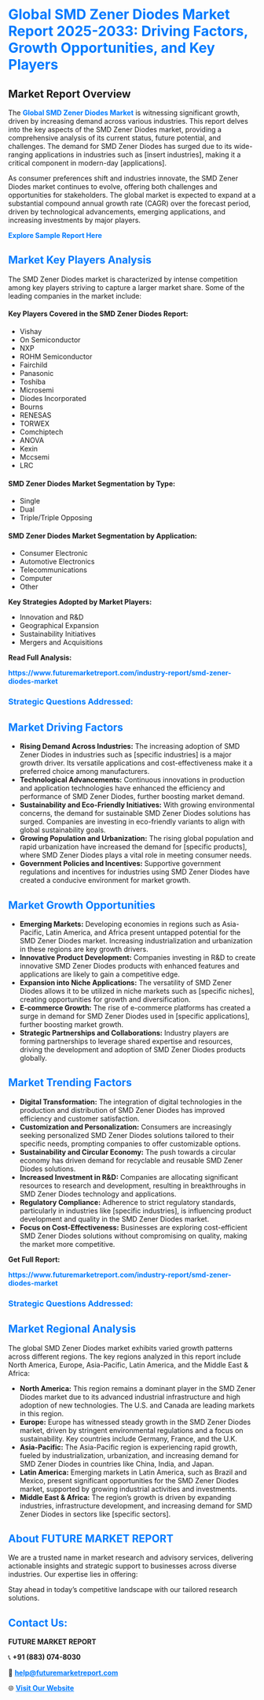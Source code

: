 <h1 style="color: #007BFF;">Global SMD Zener Diodes Market Report 2025-2033: Driving Factors, Growth Opportunities, and Key Players</h1>

<section id="overview">
<h2>Market Report Overview</h2>
<p>The <a href="https://www.futuremarketreport.com/industry-report/smd-zener-diodes-market" style="color: #007BFF; text-decoration: none;"><strong>Global SMD Zener Diodes Market</strong></a> is witnessing significant growth, driven by increasing demand across various industries. This report delves into the key aspects of the SMD Zener Diodes market, providing a comprehensive analysis of its current status, future potential, and challenges. The demand for SMD Zener Diodes has surged due to its wide-ranging applications in industries such as [insert industries], making it a critical component in modern-day [applications].</p>
<p>As consumer preferences shift and industries innovate, the SMD Zener Diodes market continues to evolve, offering both challenges and opportunities for stakeholders. The global market is expected to expand at a substantial compound annual growth rate (CAGR) over the forecast period, driven by technological advancements, emerging applications, and increasing investments by major players.</p>
</section>

<section id="overview">
<p><a href="https://www.futuremarketreport.com/request-sample/reportId=89091" style="color: #007BFF; text-decoration: none;"><strong>Explore Sample Report Here</strong></a></p>
</section>

<section id="key-players">
<h2 style="color: #007BFF;">Market Key Players Analysis</h2>
<p>The SMD Zener Diodes market is characterized by intense competition among key players striving to capture a larger market share. Some of the leading companies in the market include:</p>
<h4>Key Players Covered in the SMD Zener Diodes Report:</h4>
<ul><li>Vishay</li><li>On Semiconductor</li><li>NXP</li><li>ROHM Semiconductor</li><li>Fairchild</li><li>Panasonic</li><li>Toshiba</li><li>Microsemi</li><li>Diodes Incorporated</li><li>Bourns</li><li>RENESAS</li><li>TORWEX</li><li>Comchiptech</li><li>ANOVA</li><li>Kexin</li><li>Mccsemi</li><li>LRC</li></ul>
<h4>SMD Zener Diodes Market Segmentation by Type:</h4>
<ul><li>Single</li><li>Dual</li><li>Triple/Triple Opposing</li></ul>

<h4>SMD Zener Diodes Market Segmentation by Application:</h4>
<ul><li>Consumer Electronic</li><li>Automotive Electronics</li><li>Telecommunications</li><li>Computer</li><li>Other</li></ul>
<p><strong>Key Strategies Adopted by Market Players:</strong></p>
<ul>
<li>Innovation and R&D</li>
<li>Geographical Expansion</li>
<li>Sustainability Initiatives</li>
<li>Mergers and Acquisitions</li>
</ul>
</section>

<section>
<p><strong>Read Full Analysis: </strong></p><a href="https://www.futuremarketreport.com/industry-report/smd-zener-diodes-market" style="color: #007BFF; text-decoration: none;"><strong>https://www.futuremarketreport.com/industry-report/smd-zener-diodes-market</strong></a>
<h3 style="color: #007BFF;">Strategic Questions Addressed:</h3>
</section>

<section id="driving-factors">
<h2 style="color: #007BFF;">Market Driving Factors</h2>
<ul>
<li><strong>Rising Demand Across Industries:</strong> The increasing adoption of SMD Zener Diodes in industries such as [specific industries] is a major growth driver. Its versatile applications and cost-effectiveness make it a preferred choice among manufacturers.</li>
<li><strong>Technological Advancements:</strong> Continuous innovations in production and application technologies have enhanced the efficiency and performance of SMD Zener Diodes, further boosting market demand.</li>
<li><strong>Sustainability and Eco-Friendly Initiatives:</strong> With growing environmental concerns, the demand for sustainable SMD Zener Diodes solutions has surged. Companies are investing in eco-friendly variants to align with global sustainability goals.</li>
<li><strong>Growing Population and Urbanization:</strong> The rising global population and rapid urbanization have increased the demand for [specific products], where SMD Zener Diodes plays a vital role in meeting consumer needs.</li>
<li><strong>Government Policies and Incentives:</strong> Supportive government regulations and incentives for industries using SMD Zener Diodes have created a conducive environment for market growth.</li>
</ul>
</section>

<section id="growth-opportunities">
<h2 style="color: #007BFF;">Market Growth Opportunities</h2>
<ul>
<li><strong>Emerging Markets:</strong> Developing economies in regions such as Asia-Pacific, Latin America, and Africa present untapped potential for the SMD Zener Diodes market. Increasing industrialization and urbanization in these regions are key growth drivers.</li>
<li><strong>Innovative Product Development:</strong> Companies investing in R&D to create innovative SMD Zener Diodes products with enhanced features and applications are likely to gain a competitive edge.</li>
<li><strong>Expansion into Niche Applications:</strong> The versatility of SMD Zener Diodes allows it to be utilized in niche markets such as [specific niches], creating opportunities for growth and diversification.</li>
<li><strong>E-commerce Growth:</strong> The rise of e-commerce platforms has created a surge in demand for SMD Zener Diodes used in [specific applications], further boosting market growth.</li>
<li><strong>Strategic Partnerships and Collaborations:</strong> Industry players are forming partnerships to leverage shared expertise and resources, driving the development and adoption of SMD Zener Diodes products globally.</li>
</ul>
</section>

<section id="trending-factors">
<h2 style="color: #007BFF;">Market Trending Factors</h2>
<ul>
<li><strong>Digital Transformation:</strong> The integration of digital technologies in the production and distribution of SMD Zener Diodes has improved efficiency and customer satisfaction.</li>
<li><strong>Customization and Personalization:</strong> Consumers are increasingly seeking personalized SMD Zener Diodes solutions tailored to their specific needs, prompting companies to offer customizable options.</li>
<li><strong>Sustainability and Circular Economy:</strong> The push towards a circular economy has driven demand for recyclable and reusable SMD Zener Diodes solutions.</li>
<li><strong>Increased Investment in R&D:</strong> Companies are allocating significant resources to research and development, resulting in breakthroughs in SMD Zener Diodes technology and applications.</li>
<li><strong>Regulatory Compliance:</strong> Adherence to strict regulatory standards, particularly in industries like [specific industries], is influencing product development and quality in the SMD Zener Diodes market.</li>
<li><strong>Focus on Cost-Effectiveness:</strong> Businesses are exploring cost-efficient SMD Zener Diodes solutions without compromising on quality, making the market more competitive.</li>
</ul>
</section>

<section>
<p><strong>Get Full Report: </strong></p><a href="https://www.futuremarketreport.com/industry-report/smd-zener-diodes-market" style="color: #007BFF; text-decoration: none;"><strong>https://www.futuremarketreport.com/industry-report/smd-zener-diodes-market</strong></a>
<h3 style="color: #007BFF;">Strategic Questions Addressed:</h3>
</section>


<section id="regional-analysis">
<h2 style="color: #007BFF;">Market Regional Analysis</h2>
<p>The global SMD Zener Diodes market exhibits varied growth patterns across different regions. The key regions analyzed in this report include North America, Europe, Asia-Pacific, Latin America, and the Middle East & Africa:</p>
<ul>
<li><strong>North America:</strong> This region remains a dominant player in the SMD Zener Diodes market due to its advanced industrial infrastructure and high adoption of new technologies. The U.S. and Canada are leading markets in this region.</li>
<li><strong>Europe:</strong> Europe has witnessed steady growth in the SMD Zener Diodes market, driven by stringent environmental regulations and a focus on sustainability. Key countries include Germany, France, and the U.K.</li>
<li><strong>Asia-Pacific:</strong> The Asia-Pacific region is experiencing rapid growth, fueled by industrialization, urbanization, and increasing demand for SMD Zener Diodes in countries like China, India, and Japan.</li>
<li><strong>Latin America:</strong> Emerging markets in Latin America, such as Brazil and Mexico, present significant opportunities for the SMD Zener Diodes market, supported by growing industrial activities and investments.</li>
<li><strong>Middle East & Africa:</strong> The region’s growth is driven by expanding industries, infrastructure development, and increasing demand for SMD Zener Diodes in sectors like [specific sectors].</li>
</ul>
</section>

<footer>
<h2 style="color: #007BFF;">About FUTURE MARKET REPORT</h2>
<p>We are a trusted name in market research and advisory services, delivering actionable insights and strategic support to businesses across diverse industries. Our expertise lies in offering:</p>

<p>Stay ahead in today’s competitive landscape with our tailored research solutions.</p>

<h2 style="color: #007BFF;">Contact Us:</h2>
<p><strong>FUTURE MARKET REPORT</strong></p>
<p>📞 <strong>+91 (883) 074-8030</strong></p>
<p>📧 <strong><a href="mailto:help@futuremarketreport.com" style="color: #007BFF;">help@futuremarketreport.com</a></strong></p>
<p>🌐 <strong><a href="https://www.futuremarketreport.com/" style="color: #007BFF;">Visit Our Website</a></strong></p>
</footer>